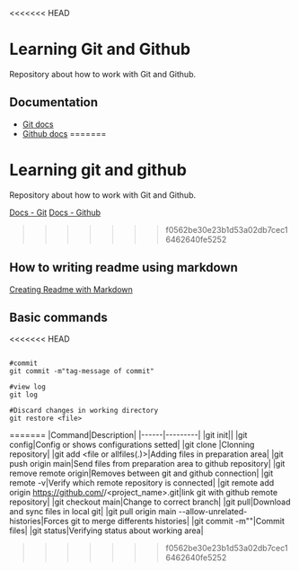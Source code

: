 <<<<<<< HEAD

# Learning Git and Github

Repository about how to work with Git and Github.

## Documentation
- [Git docs](https://git-scm.com/doc)
- [Github docs](https://docs.github.com)
=======
# Learning git and github
Repository about how to work with Git and Github.

[Docs - Git](https://git-scm.com/docs)
[Docs - Github](https://docs.github.com/)
>>>>>>> f0562be30e23b1d53a02db7cec16462640fe5252

## How to writing readme using markdown
[Creating Readme with Markdown](https://docs.github.com/pt/get-started/writing-on-github/getting-started-with-writing-and-formatting-on-github/quickstart-for-writing-on-github)

## Basic commands
<<<<<<< HEAD
```

#commit
git commit -m"tag-message of commit"

#view log
git log

#Discard changes in working directory
git restore <file>
```

=======
|Command|Description|
|------|---------|
|git init||
|git config|Config or shows configurations setted|
|git clone <url-repo-of-github>|Clonning repository|
|git add <file or allfiles(.)>|Adding files in preparation area|
|git push origin main|Send files from preparation area to github repository|
|git remove remote origin|Removes between git and github connection|
|git remote -v|Verify which remote repository is connected|
|git remote add origin https://github.com/<repository>/<project_name>.git|link git with github remote repository|
|git checkout main|Change to correct branch|
|git pull|Download and sync files in local git|
|git pull origin main --allow-unrelated-histories|Forces git to merge differents histories|
|git commit -m"<message of commit>"|Commit files|
|git status|Verifying status about working area|
>>>>>>> f0562be30e23b1d53a02db7cec16462640fe5252
